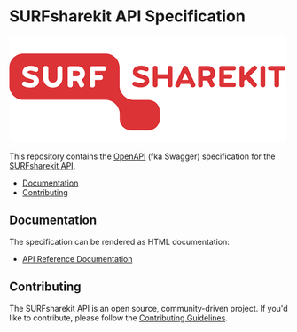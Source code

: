 # SURFsharekit API Specification

![SURFsharekit API](surfsharekitlogo.png)

This repository contains the [OpenAPI](https://github.com/OAI/OpenAPI-Specification) (fka Swagger) specification for the [SURFsharekit API](https://surfsharekit.nl/home).

* [Documentation](#documentation)
* [Contributing](#contributing)


## Documentation

The specification can be rendered as HTML documentation:

* [API Reference Documentation](https://rawgit.com/SURFsharekit/specification/master/docs.html)


## Contributing

The SURFsharekit API is an open source, community-driven project. If you'd like to contribute, please follow the [Contributing Guidelines](CONTRIBUTING.md).

